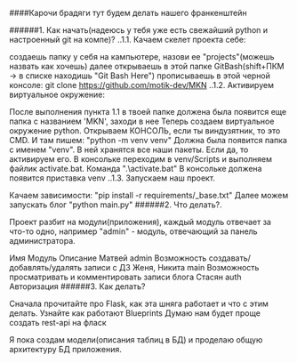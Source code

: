 ####Карочи брадяги тут будем делать нашего франкенштейн

######1. Как начать(надеюсь у тебя уже есть свежайший python и настроенный git на компе)? ..1.1. Качаем скелет проекта себе:

создаешь папку у себя на кампьютере, назови ее "projects"(можешь назвать как хочешь)
далее открываешь в этой папке GitBash(shift+ПКМ -> в списке находишь "Git Bash Here")
прописываешь в этой черной консоле: git clone https://github.com/motik-dev/MKN
..1.2. Активируем виртуальное окружение:

После выполнения пункта 1.1 в твоей папке должена была появится еще папка с названием 'MKN', заходи в нее
Теперь создаем виртуальное окружение python. Открываем КОНСОЛЬ, если ты виндузятник, то это CMD. И там пишем: "python -m venv venv"
Должна была появится папка с именем "venv". В ней хранятся все наши пакеты. Если да, то активируем его. В консольке переходим в venv/Scripts и выполняем файлик activate.bat. Команда ".\activate.bat"
В консольке должена появится приставка venv
..1.3. Запускаем наш проект.

Качаем зависимости: "pip install -r requirements/_base.txt"
Далее можем запускать блог "python main.py"
######2. Что делать?.

Проект разбит на модули(приложения), каждый модуль отвечает за что-то одно, например "admin" - модуль, отвечающий за панель администратора.

Имя	Модуль	Описание
Матвей	admin	Возможность создавать/добавлять/удалять записи с ДЗ
Женя, Никита	main	Возможность просматривать и комментировать записи блога
Стасян	auth	Авторизация
######3. Как делать?

Сначала прочитайте про Flask, как эта шняга работает и что с этим делать. Узнайте как работают Blueprints Думаю нам будет проще создать rest-api на фласк

Я пока создам модели(описания таблиц в БД) и проделаю общую архитектуру БД приложения.
